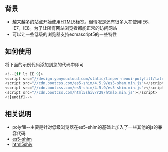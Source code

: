 
## 背景


- 越来越多的站点开始使用[HTML5](http://baike.baidu.com/item/HTML5)标签。但情况是还有很多人在使用IE6，IE7，IE8。为了让所有网站浏览者都能正常的访问网站
- 可以让一些低级的浏览器支持ecmascript5的一些特性



## 如何使用

将下面的示例代码添加到您的代码中即可

```javascript
<!--[if lt IE 9]>
<script src="//design.yonyoucloud.com/static/tinper-neoui-polyfill/latest/tinper-neoui-polyfill.min.js"></script>
<script src="//cdn.bootcss.com/es5-shim/4.5.9/es5-sham.min.js"></script>
<script src="//cdn.bootcss.com/es5-shim/4.5.9/es5-shim.min.js"></script>
<script src="//cdn.bootcss.com/html5shiv/r29/html5.min.js"></script>
<![endif]-->
```


## 相关说明

- polyfill--主要是针对低级浏览器在es5-shim的基础上加入了一些其他的js的兼容代码
- [es5-shim](http://www.bootcdn.cn/es5-shim/readme/)
- [html5shiv](http://www.bootcdn.cn/html5shiv/readme/)

